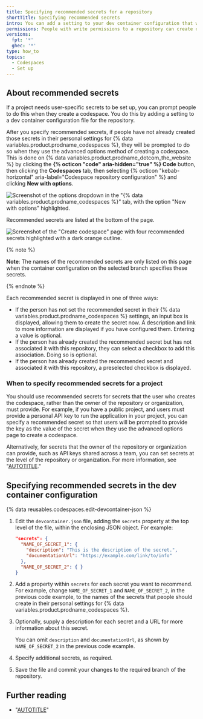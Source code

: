 ```yaml
---
title: Specifying recommended secrets for a repository
shortTitle: Specifying recommended secrets
intro: You can add a setting to your dev container configuration that will prompt people to set specific secrets when they create a codespace.
permissions: People with write permissions to a repository can create or edit the codespace configuration.
versions:
  fpt: '*'
  ghec: '*'
type: how_to
topics:
  - Codespaces
  - Set up
---
```


## About recommended secrets

If a project needs user-specific secrets to be set up, you can prompt people to do this when they create a codespace. You do this by adding a setting to a dev container configuration file for the repository.

After you specify recommended secrets, if people have not already created those secrets in their personal settings for {% data variables.product.prodname_codespaces %}, they will be prompted to do so when they use the advanced options method of creating a codespace. This is done on {% data variables.product.prodname_dotcom_the_website %} by clicking the **{% octicon "code" aria-hidden="true" %} Code** button, then clicking the **Codespaces** tab, then selecting {% octicon "kebab-horizontal" aria-label="Codespace repository configuration" %} and clicking **New with options**.

![Screenshot of the options dropdown in the "{% data variables.product.prodname_codespaces %}" tab, with the option "New with options" highlighted.](/assets/images/help/codespaces/default-machine-type.png)

Recommended secrets are listed at the bottom of the page.

<img src="/assets/images/help/codespaces/recommended-secrets.png" style="max-height:50rem"  alt='Screenshot of the "Create codespace" page with four recommended secrets highlighted with a dark orange outline.' />

{% note %}

**Note**: The names of the recommended secrets are only listed on this page when the container configuration on the selected branch specifies these secrets.

{% endnote %}

Each recommended secret is displayed in one of three ways:

- If the person has not set the recommended secret in their {% data variables.product.prodname_codespaces %} settings, an input box is displayed, allowing them to create the secret now. A description and link to more information are displayed if you have configured them. Entering a value is optional.
- If the person has already created the recommended secret but has not associated it with this repository, they can select a checkbox to add this association. Doing so is optional.
- If the person has already created the recommended secret and associated it with this repository, a preselected checkbox is displayed.

### When to specify recommended secrets for a project

You should use recommended secrets for secrets that the user who creates the codespace, rather than the owner of the repository or organization, must provide. For example, if you have a public project, and users must provide a personal API key to run the application in your project, you can specify a recommended secret so that users will be prompted to provide the key as the value of the secret when they use the advanced options page to create a codespace.

Alternatively, for secrets that the owner of the repository or organization can provide, such as API keys shared across a team, you can set secrets at the level of the repository or organization. For more information, see "[AUTOTITLE](/codespaces/managing-codespaces-for-your-organization/managing-secrets-for-your-repository-and-organization-for-github-codespaces)."

## Specifying recommended secrets in the dev container configuration

{% data reusables.codespaces.edit-devcontainer-json %}
1. Edit the `devcontainer.json` file, adding the `secrets` property at the top level of the file, within the enclosing JSON object. For example:

   ```json copy
   "secrets": {
     "NAME_OF_SECRET_1": {
       "description": "This is the description of the secret.",
       "documentationUrl": "https://example.com/link/to/info"
     },
     "NAME_OF_SECRET_2": { }
   }
   ```

1. Add a property within `secrets` for each secret you want to recommend.  For example, change `NAME_OF_SECRET_1` and `NAME_OF_SECRET_2`, in the previous code example, to the names of the secrets that people should create in their personal settings for {% data variables.product.prodname_codespaces %}.
1. Optionally, supply a description for each secret and a URL for more information about this secret.

   You can omit `description` and `documentationUrl`, as shown by `NAME_OF_SECRET_2` in the previous code example.

1. Specify additional secrets, as required.
1. Save the file and commit your changes to the required branch of the repository.

## Further reading

- "[AUTOTITLE](/codespaces/developing-in-a-codespace/creating-a-codespace-for-a-repository?tool=webui#creating-a-codespace-for-a-repository)"
